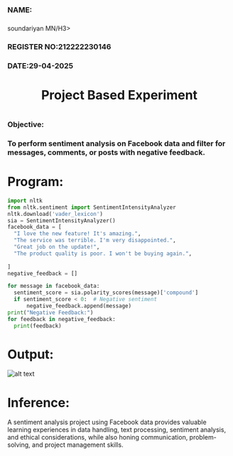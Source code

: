 <H3>NAME: <h3></h3>soundariyan MN/H3>
<H3>REGISTER NO:212222230146</H3>
<H3>DATE:29-04-2025</H3>
<H1 Align="center">Project Based Experiment<H1>
<H3>Objective:<H3>
To perform sentiment analysis on Facebook data and filter for messages, comments, or posts with negative feedback.

# Program:
```py
import nltk
from nltk.sentiment import SentimentIntensityAnalyzer
nltk.download('vader_lexicon')
sia = SentimentIntensityAnalyzer()
facebook_data = [
  "I love the new feature! It's amazing.",
  "The service was terrible. I'm very disappointed.",
  "Great job on the update!",
  "The product quality is poor. I won't be buying again.",
  
]
negative_feedback = []

for message in facebook_data:
  sentiment_score = sia.polarity_scores(message)['compound']
  if sentiment_score < 0:  # Negative sentiment
      negative_feedback.append(message)
print("Negative Feedback:")
for feedback in negative_feedback:
  print(feedback)
```
# Output:
![alt text](<Screenshot 2025-04-29 083836.png>)
# Inference:
A sentiment analysis project using Facebook data provides valuable learning experiences in data handling, text processing, sentiment analysis, and ethical considerations, while also honing communication, problem-solving, and project management skills.
